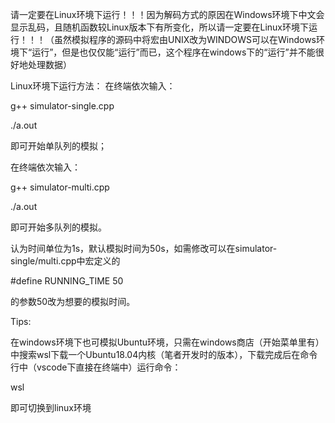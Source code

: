 请一定要在Linux环境下运行！！！因为解码方式的原因在Windows环境下中文会显示乱码，且随机函数较Linux版本下有所变化，所以请一定要在Linux环境下运行！！！（虽然模拟程序的源码中将宏由UNIX改为WINDOWS可以在Windows环境下“运行”，但是也仅仅能“运行”而已，这个程序在windows下的“运行”并不能很好地处理数据）

Linux环境下运行方法：
在终端依次输入：

g++ simulator-single.cpp

./a.out

即可开始单队列的模拟；

在终端依次输入：

g++ simulator-multi.cpp

./a.out

即可开始多队列的模拟。

认为时间单位为1s，默认模拟时间为50s，如需修改可以在simulator-single/multi.cpp中宏定义的

#define RUNNING_TIME 50

的参数50改为想要的模拟时间。

Tips:

在windows环境下也可模拟Ubuntu环境，只需在windows商店（开始菜单里有）中搜索wsl下载一个Ubuntu18.04内核（笔者开发时的版本），下载完成后在命令行中（vscode下直接在终端中）运行命令：

wsl

即可切换到linux环境
